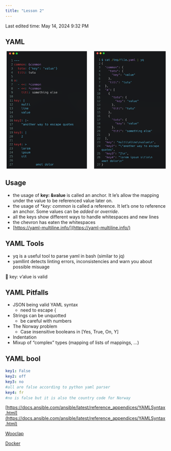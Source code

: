 ```yaml
---
title: "Lesson 2"
---
```

Last edited time: May 14, 2024 9:32 PM

## YAML

![Untitled](Lesson%202/Untitled.png)

## Usage

- the usage of **key: &value** is called an anchor. It le’s allow the mapping under the value to be referenced value later on.
- the usage of **key: *common** is called a reference. It let’s one to reference an anchor. Some values can be *added* or *override*.
- all the keys show different ways to handle whitespaces and new lines
- the chevron has eaten the whitespaces
- [https://yaml-multiline.info/](https://yaml-multiline.info/)

## YAML Tools

- yq is a useful tool to parse yaml in bash (similar to jq)
- yamllint detects linting errors, inconsistencies and warn you
about possible misuage

<aside>
🖕 key: v’alue is valid

</aside>

## YAML Pitfalls

- JSON being valid YAML syntax
    - need to escape {
- Strings can be unquotted
    - be careful with numbers
- The Norway problem
    - Case insensitive booleans in [Yes, True, On, Y]
- Indentation
- Mixup of “complex” types (mapping of lists of mappings,
…)

## YAML bool

```yaml
key1: False
key2: off
key3: no
#all are false according to python yaml parser
key4: fr
#no is false but it is also the country code for Norway
```

 [https://docs.ansible.com/ansible/latest/reference_appendices/YAMLSyntax.html](https://docs.ansible.com/ansible/latest/reference_appendices/YAMLSyntax.html)

[Wooclap](Lesson%202/Wooclap.md)

[Docker](Lesson%202/Docker.md)
